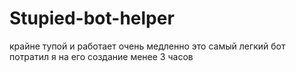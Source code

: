 # Stupied-bot-helper
крайне тупой и работает очень медленно это самый легкий бот потратил я на его создание менее 3 часов
